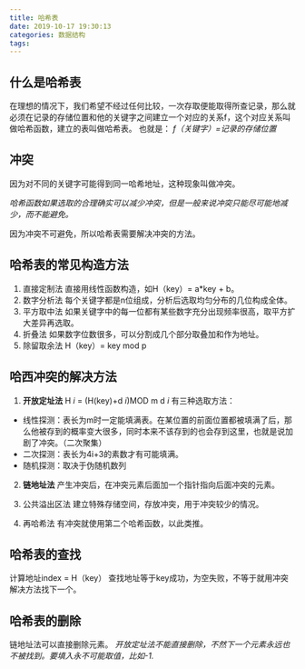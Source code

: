 ```yaml
---
title: 哈希表
date: 2019-10-17 19:30:13
categories: 数据结构
tags:
---
```


## 什么是哈希表

在理想的情况下，我们希望不经过任何比较，一次存取便能取得所查记录，那么就必须在记录的存储位置和他的关键字之间建立一个对应的关系f，这个对应关系叫做哈希函数，建立的表叫做哈希表。
也就是：
*f（关键字）=记录的存储位置*

## 冲突

因为对不同的关键字可能得到同一哈希地址，这种现象叫做冲突。

*哈希函数如果选取的合理确实可以减少冲突，但是一般来说冲突只能尽可能地减少，而不能避免。*

因为冲突不可避免，所以哈希表需要解决冲突的方法。

## 哈希表的常见构造方法

1. 直接定制法
直接用线性函数构造，如H（key）= a*key + b。
2. 数字分析法
每个关键字都是n位组成，分析后选取均匀分布的几位构成全体。
3. 平方取中法
如果关键字中的每一位都有某些数字充分出现频率很高，取平方扩大差异再选取。
4. 折叠法
如果数字位数很多，可以分割成几个部分取叠加和作为地址。
5. 除留取余法
H（key）= key mod p

## 哈西冲突的解决方法

1. **开放定址法**
H _i_ = (H(key)+d _i_)MOD  m
d _i_ 有三种选取方法：

- 线性探测：表长为m时一定能填满表。在某位置的前面位置都被填满了后，那么他被存到的概率变大很多，同时本来不该存到的也会存到这里，也就是说加剧了冲突。（二次聚集）
- 二次探测：表长为4i+3的素数才有可能填满。
- 随机探测：取决于伪随机数列

2. **链地址法**
产生冲突后，在冲突元素后面加一个指针指向后面冲突的元素。

3. 公共溢出区法
建立特殊存储空间，存放冲突，用于冲突较少的情况。

4. 再哈希法
有冲突就使用第二个哈希函数，以此类推。

## 哈希表的查找

计算地址index = H（key）
查找地址等于key成功，为空失败，不等于就用冲突解决方法找下一个。

## 哈希表的删除

链地址法可以直接删除元素。
*开放定址法不能直接删除，不然下一个元素永远也不被找到。要填入永不可能取值，比如-1.*
